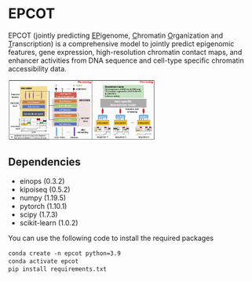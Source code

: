 # EPCOT


EPCOT (jointly predicting <ins>EP</ins>igenome, <ins>C</ins>hromatin <ins>O</ins>rganization and <ins>T</ins>ranscription) is a comprehensive model to jointly predict epigenomic features, gene expression, high-resolution chromatin contact maps, and enhancer activities from DNA sequence and cell-type specific chromatin accessibility data. 

<img
  src="Profiles/model.png"
  title=""
  style="display: inline-block; margin: 0 auto; max-width: 300px">
  
 ## Dependencies
* einops (0.3.2)
* kipoiseq (0.5.2)
* numpy (1.19.5)
* pytorch (1.10.1)
* scipy (1.7.3)
* scikit-learn (1.0.2)

You can use the following code to install the required packages
```
conda create -n epcot python=3.9
conda activate epcot
pip install requirements.txt
```
  
  
